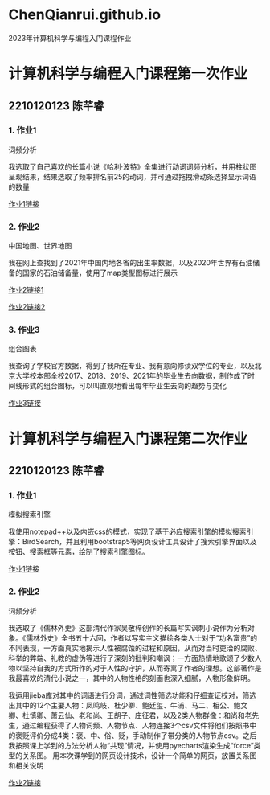 # ChenQianrui.github.io
2023年计算机科学与编程入门课程作业

# 计算机科学与编程入门课程第一次作业
## 2210120123 陈芊睿
### 1. 作业1 
词频分析

我选取了自己喜欢的长篇小说《哈利·波特》全集进行动词词频分析，并用柱状图呈现结果，结果选取了频率排名前25的动词，并可通过拖拽滑动条选择显示词语的数量

[作业1链接](https://ChenQianrui.github.io/HP_verb_frequency.html)

### 2. 作业2
中国地图、世界地图

我在网上查找到了2021年中国内地各省的出生率数据，以及2020年世界有石油储备的国家的石油储备量，使用了map类型图标进行展示

[作业2链接1](https://ChenQianrui.github.io/2021年中国各省出生率.html)

[作业2链接2](https://ChenQianrui.github.io/2020石油储量.html)

### 3. 作业3
组合图表

我查询了学校官方数据，得到了我所在专业、我有意向修读双学位的专业，以及北京大学校本部全校2017、2018、2019、2021年的毕业生去向数据，制作成了时间线形式的组合图标，可以叫直观地看出每年毕业生去向的趋势与变化

[作业3链接](https://ChenQianrui.github.io/历年毕业生去向.html)

# 计算机科学与编程入门课程第二次作业
## 2210120123 陈芊睿
### 1. 作业1 
模拟搜索引擎

我使用notepad++以及内嵌css的模式，实现了基于必应搜索引擎的模拟搜索引擎：BirdSearch，并且利用bootstrap5等网页设计工具设计了搜索引擎界面以及按钮、搜索框等元素，绘制了搜索引擎图标。

[作业1链接](https://ChenQianrui.github.io/BirdSearch-搜索引擎模拟.html)

### 2. 作业2
词频分析

我选取了《儒林外史》这部清代作家吴敬梓创作的长篇写实讽刺小说作为分析对象。《儒林外史》全书五十六回，作者以写实主义描绘各类人士对于“功名富贵”的不同表现，一方面真实地揭示人性被腐蚀的过程和原因，从而对当时吏治的腐败、科举的弊端、礼教的虚伪等进行了深刻的批判和嘲讽；一方面热情地歌颂了少数人物以坚持自我的方式所作的对于人性的守护，从而寄寓了作者的理想。这部著作是我最喜欢的清代小说之一，其中的人物性格的刻画也深入细腻，人物形象鲜明。

我运用jieba库对其中的词语进行分词，通过词性筛选功能和仔细查证校对，筛选出其中的12个主要人物：凤鸣岐、杜少卿、鲍廷玺、牛浦、马二、相公、鲍文卿、杜慎卿、萧云仙、老和尚、王胡子、庄征君，以及2类人物群像：和尚和老先生，通过编程获得了人物词频、人物节点、人物连接3个csv文件将他们按照书中的褒贬评价分成4类：褒、中、俗、贬，手动制作了带分类的人物节点csv。之后我按照课上学到的方法分析人物“共现”情况，并使用pyecharts渲染生成“force”类型的关系图。
用本次课学到的网页设计技术，设计一个简单的网页，放置关系图和相关说明


[作业2链接](https://ChenQianrui.github.io/xxx)
